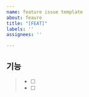 ```yaml
---
name: feature issue template
about: feaure
title: "[FEAT]"
labels: ''
assignees: ''

---
```


## 기능
> - [ ]
> - [ ]
